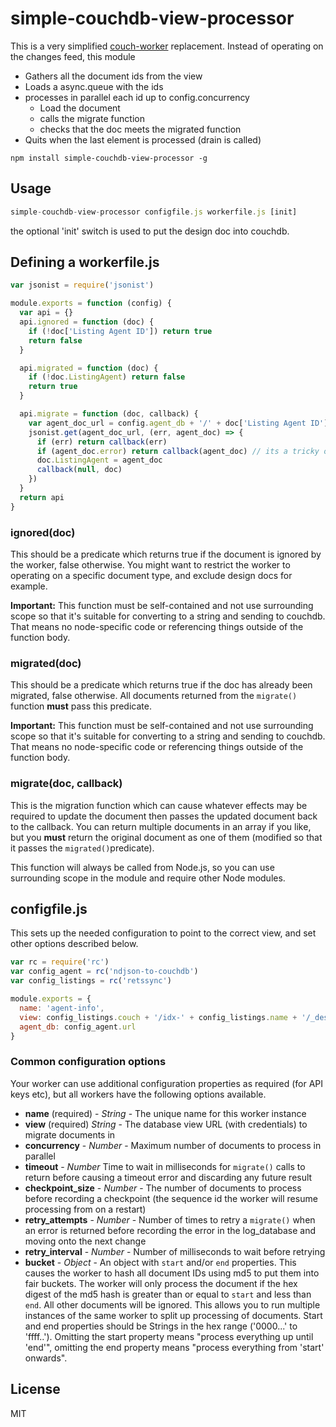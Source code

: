 # simple-couchdb-view-processor

This is a very simplified [couch-worker](https://github.com/ryanramage/couch-worker)
replacement. Instead of operating on the changes feed, this module

 - Gathers all the document ids from the view
 - Loads a async.queue with the ids
 - processes in parallel each id up to config.concurrency
    * Load the document
    * calls the migrate function
    * checks that the doc meets the migrated function
 - Quits when the last element is processed (drain is called)

```
npm install simple-couchdb-view-processor -g
```

## Usage

``` js
simple-couchdb-view-processor configfile.js workerfile.js [init]
```
the optional 'init' switch is used to put the design doc into couchdb.


## Defining a workerfile.js

```javascript
var jsonist = require('jsonist')

module.exports = function (config) {
  var api = {}
  api.ignored = function (doc) {
    if (!doc['Listing Agent ID']) return true
    return false
  }

  api.migrated = function (doc) {
    if (!doc.ListingAgent) return false
    return true
  }

  api.migrate = function (doc, callback) {
    var agent_doc_url = config.agent_db + '/' + doc['Listing Agent ID']
    jsonist.get(agent_doc_url, (err, agent_doc) => {
      if (err) return callback(err)
      if (agent_doc.error) return callback(agent_doc) // its a tricky one
      doc.ListingAgent = agent_doc
      callback(null, doc)
    })
  }
  return api
}

```

### ignored(doc)

This should be a predicate which returns true if the document is ignored by
the worker, false otherwise. You might want to restrict the worker to
operating on a specific document type, and exclude design docs for example.

**Important:** This function must be self-contained and not use surrounding
scope so that it's suitable for converting to a string and sending to
couchdb. That means no node-specific code or referencing things outside
of the function body.

### migrated(doc)

This should be a predicate which returns true if the doc has already been
migrated, false otherwise. All documents returned from the `migrate()`
function **must** pass this predicate.

**Important:** This function must be self-contained and not use surrounding
scope so that it's suitable for converting to a string and sending to
couchdb. That means no node-specific code or referencing things outside
of the function body.

### migrate(doc, callback)

This is the migration function which can cause whatever effects may be
required to update the document then passes the updated document back to
the callback. You can return multiple documents in an array if you like,
but you **must** return the original document as one of them (modified so
that it passes the `migrated()`predicate).

This function will always be called from Node.js, so you can use
surrounding scope in the module and require other Node modules.


## configfile.js

This sets up the needed configuration to point to the correct view, and set other options described below.

```javascript
var rc = require('rc')
var config_agent = rc('ndjson-to-couchdb')
var config_listings = rc('retssync')

module.exports = {
  name: 'agent-info',
  view: config_listings.couch + '/idx-' + config_listings.name + '/_design/worker:agent-info/_view/not_migrated?reduce=false',
  agent_db: config_agent.url
}
```

### Common configuration options

Your worker can use additional configuration properties as required (for
API keys etc), but all workers have the following options available.

* __name__ (required) - *String* - The unique name for this worker instance
* __view__ (required) *String* - The database view URL (with credentials) to
  migrate documents in
* __concurrency__ - *Number* - Maximum number of documents to process in
  parallel
* __timeout__ - *Number* Time to wait in milliseconds for `migrate()` calls to
  return before causing a timeout error and discarding any future result
* __checkpoint\_size__ - *Number* - The number of documents to process before
  recording a checkpoint (the sequence id the worker will resume processing
  from on a restart)
* __retry\_attempts__ - *Number* - Number of times to retry a `migrate()` when
  an error is returned before recording the error in the log\_database and
  moving onto the next change
* __retry\_interval__ - *Number* - Number of milliseconds to wait before retrying
* __bucket__ - *Object* - An object with `start` and/or `end` properties. This
  causes the worker to hash all document IDs using md5 to put them into fair
  buckets. The worker will only process the document if the hex digest of the md5
  hash is greater than or equal to `start` and less than `end`. All other
  documents will be ignored. This allows you to run multiple instances of
  the same worker to split up processing of documents. Start and end
  properties should be Strings in the hex range ('0000...' to 'ffff..').
  Omitting the start property means "process everything up until 'end'",
  omitting the end property means "process everything from 'start'
  onwards".


## License

MIT
